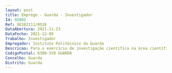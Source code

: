 ```yaml
--- 
layout: post
title: Emprego - Guarda - Investigador
Id: 92002
Ref: OE202111/0526
DataAbertura: 2021-11-23
DataFecho: 2021-12-09
Trabalho: Investigador
Empregador: Instituto Politécnico da Guarda
Descricao: Para o exercício de investigação científica na área científica de Biotecnologia, em regime de contrato de trabalho em funções públicas a termo resolutivo certo pelo prazo de 36 meses, com vista ao desenvolvimento de atividades de investigação na área de Produção de biomateriais à base de sericina para aplicação na engenharia de tecidos e sua caracterização físico química e biológica no âmbito do projeto “WasteSilk Sericina  um resíduo da indústria da Seda com potencial biomédico” (PTDC BTA BTA 0696 2020), suportado pelo orçamento da Fundação para a Ciência e a Tecnologia  na sua componente de Orçamento de Estado.
CodigoPostal: 6300-559 GUARDA
Concelho: Guarda
Distrito: Guarda
--- 
```

